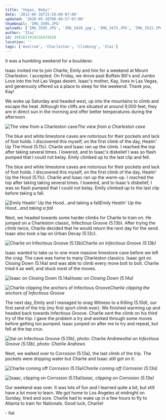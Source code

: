 ```yaml
---
title: 'Vegas, Baby!'
date: '2012-06-18T15:58:00-07:00'
updated: '2020-05-28T08:46:57-07:00'
thumbnail: 'IMG_3505.JPG'
uploads: ['IMG_3505.JPG', 'IMG_3420.jpg', 'IMG_3475.JPG', 'IMG_3522.JPG', 'IMG_3580.JPG', 'IMG_3594.JPG', 'IMG_3659.JPG', 'IMG_3672.JPG']
author: 'Itai'
id: 3981617014516433928
location: ''
tags: ['Axelrad', 'Charleston', 'Climbing', 'Itai']
---
```


It was a humbling weekend for a boulderer.

Isaac invited me to join Charlie, Emily and him for a weekend at Mount Charleston. I accepted. On Friday, we drove past Buffalo Bill's and Jumbo Love into the hot Las Vegas desert. Isaac's mother, Kay, lives in Las Vegas, and generously offered us a place to sleep for the weekend. Thank you, Kay!

We woke up Saturday and headed west, up into the mountains to climb and escape the heat. Although the cliffs are situated at around 9,000 feet, they are in direct sun in the morning and offer better temperatures during the afternoon.

![The view from a Charleston cave](uploads/IMG_3505.JPG)*The view from a Charleston cave*

The blue and white limestone caves are notorious for their pockets and lack of foot holds. I discovered this myself, on the first climb of the day, Heatin' Up The Hood (5.11c). Charlie and Isaac ran up the climb. I reached the top after taking several times. I lowered, and to Isaac's disbelief I was so flash pumped that I could not belay. Emily climbed up to the last clip and fell.

The blue and white limestone caves are notorious for their pockets and lack of foot holds. I discovered this myself, on the first climb of the day, Heatin' Up the Hood (5.11c).
Charlie and Isaac ran up the warm-up. I reached the top after taking taking several times. I lowered, and to Isaac's disbelief, I was so flash pumped that I could not belay. Emily climbed up to the last clip before taking a fall.

![Emily Heatin' Up the Hood...and taking a fall](uploads/IMG_3420.jpg)*Emily Heatin' Up the Hood...and taking a fall*

Next, we headed towards some harder climbs for Charlie to train on. He jumped on a Charleston classic, Infectious Groove (5.13b). After trying the climb twice, Charlie decided that he would return the next day for the send. Isaac also took a lap on Urban Decay (5.12c).

![Charlie on Infectious Groove (5.13b)](uploads/IMG_3475.JPG)*Charlie on Infectious Groove (5.13b)*

Isaac wanted to take us to one more massive limestone cave before we left the crag. The cave was home to many Charleston classics. Isaac got on Closing Down (5.14a) and was able to climb every move bolt to bolt. Charlie tried it as well, and stuck most of the moves.

![Isaac on Closing Down (5.14a)](uploads/IMG_3522.JPG)*Isaac on Closing Down (5.14a)*

![Charlie clipping the anchors of Infectious Groove](uploads/IMG_3580.JPG)*Charlie clipping the anchors of Infectious Groove*

The next day, Emily and I managed to snag Witness to a Killing (5.10d), our first send of the trip (my first sport climb ever). We finished warming up and headed back towards Infectious Groove. Charlie sent the climb on his third try of the trip. I gave the problem a try and worked through some moves before getting too pumped. Isaac jumped on after me to try and repeat, but fell at the top crux.

![Itai on Infectious Groove (5.13b), photo: Charlie Andrews](uploads/IMG_3594.JPG)*Itai on Infectious Groove (5.13b), photo: Charlie Andrews*

Next, we walked over to Corrosion (5.13a), the last climb of the trip. The pockets were dripping water but Charlie and Isaac still got on it.

![Charlie coming off Corrosion (5.13a)](uploads/IMG_3659.JPG)*Charlie coming off Corrosion (5.13a)*

![Isaac, clipping on Corrosion (5.13a)](uploads/IMG_3672.JPG)*Isaac, clipping on Corrosion (5.13a)*

Our weekend was over. It was lots of fun and I learned quite a bit, but still have a lot more to learn. We got home to Los Angeles at midnight on Sunday, tired and sore. Charlie had to wake up in a few hours to fly to Atlanta to train for Nationals. Good luck, Charlie!

\- Itai
